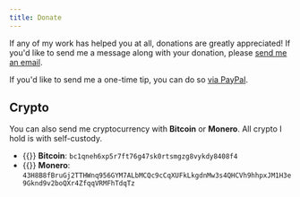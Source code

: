 ```yaml
---
title: Donate
---
```


If any of my work has helped you at all, donations are greatly appreciated! If you'd like to send me a message along with your donation, please [send me an email](mailto:eric@ericmurphy.xyz).

If you'd like to send me a one-time tip, you can do so [via PayPal](https://paypal.me/ericmurphyxyz).

## Crypto

You can also send me cryptocurrency with **Bitcoin** or **Monero**. All crypto I hold is with self-custody.

- {{<icon icon="bitcoin">}} **Bitcoin**: `bc1qneh6xp5r7ft76g47sk0rtsmgzg8vykdy8408f4`
- {{<icon icon="monero">}} **Monero**: `43H8B8fBruGj2TTHWnq956GYM7ALbMCQc9cCqXUFkLkgdnMw3s4QHCVh9hhpxJM1H3e9Gknd9v2boQXr4ZfqqVRMFhTdqTz`
